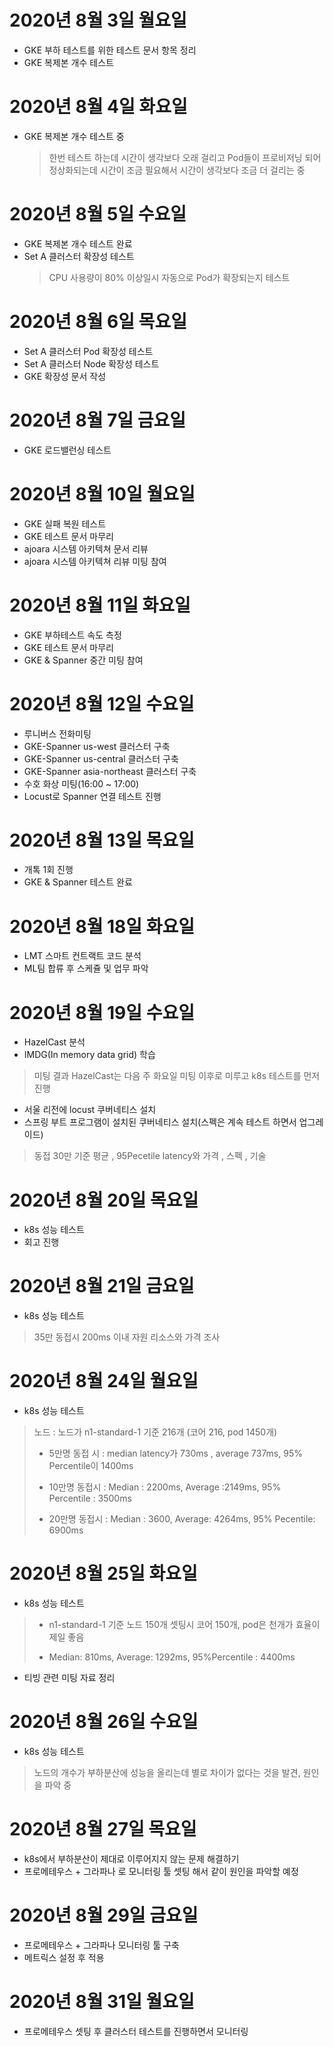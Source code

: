 
# 2020년 8월 3일 월요일

- GKE 부하 테스트를 위한 테스트 문서 항목 정리
- GKE 복제본 개수 테스트

# 2020년 8월 4일 화요일

- GKE 복제본 개수 테스트 중
  > 한번 테스트 하는데 시간이 생각보다 오래 걸리고 Pod들이 프로비저닝 되어 정상화되는데 시간이 조금 필요해서 시간이 생각보다 조금 더 걸리는 중

# 2020년 8월 5일 수요일

- GKE 복제본 개수 테스트 완료
- Set A 클러스터 확장성 테스트
  > CPU 사용량이 80% 이상일시 자동으로 Pod가 확장되는지 테스트

# 2020년 8월 6일 목요일

- Set A 클러스터 Pod 확장성 테스트
- Set A 클러스터 Node 확장성 테스트
- GKE 확장성 문서 작성

# 2020년 8월 7일 금요일

- GKE 로드밸런싱 테스트

# 2020년 8월 10일 월요일

- GKE 실패 복원 테스트
- GKE 테스트 문서 마무리
- ajoara 시스템 아키텍쳐 문서 리뷰
- ajoara 시스템 아키텍쳐 리뷰 미팅 참여 

# 2020년 8월 11일 화요일 

- GKE 부하테스트 속도 측정 
- GKE 테스트 문서 마무리
- GKE & Spanner 중간 미팅 참여

# 2020년 8월 12일 수요일

- 루니버스 전화미팅
- GKE-Spanner us-west 클러스터 구축
- GKE-Spanner us-central 클러스터 구축
- GKE-Spanner asia-northeast 클러스터 구축
- 수호 화상 미팅(16:00 ~ 17:00)
- Locust로 Spanner 연결 테스트 진행

# 2020년 8월 13일 목요일

- 개톡 1회 진행
- GKE & Spanner 테스트 완료

# 2020년 8월 18일 화요일

- LMT 스마트 컨트랙트 코드 분석
- ML팀 합류 후 스케쥴 및 업무 파악

# 2020년 8월 19일 수요일

- HazelCast 분석
- IMDG(In memory data grid) 학습
> 미팅 결과 HazelCast는 다음 주 화요일 미팅 이후로 미루고 k8s 테스트를 먼저 진행
-  서울 리전에 locust 쿠버네티스 설치
- 스프링 부트 프로그램이 설치된 쿠버네티스 설치(스펙은 계속 테스트 하면서 업그레이드)
> 동접 30만 기준 평균  , 95Pecetile latency와 가격 , 스펙 , 기술 

# 2020년 8월 20일 목요일

- k8s 성능 테스트
- 회고 진행

# 2020년 8월 21일 금요일

- k8s 성능 테스트 
> 35만 동접시 200ms 이내 자원 리소스와 가격 조사

# 2020년 8월 24일 월요일

- k8s 성능 테스트
> 노드 : 노드가 n1-standard-1 기준 216개 (코어 216, pod 1450개) 
>
> - 5만명 동접 시 : median latency가 730ms , average 737ms, 95% Percentile이 1400ms
>
> - 10만명 동접시 : Median : 2200ms, Average :2149ms, 95% Percentile : 3500ms
> 
> - 20만명 동접시 : Median : 3600, Average: 4264ms, 95% Pecentile: 6900ms

# 2020년 8월 25일 화요일 

- k8s 성능 테스트
> - n1-standard-1 기준 노드 150개 셋팅시 코어 150개, pod은 천개가 효율이 제일 좋음 
>
> - Median: 810ms, Average: 1292ms, 95%Percentile : 4400ms
- 티빙 관련 미팅 자료 정리

# 2020년 8월 26일 수요일

- k8s 성능 테스트
> 노드의 개수가 부하분산에 성능을 올리는데 별로 차이가 없다는 것을 발견, 원인을 파악 중

# 2020년 8월 27일 목요일 

- k8s에서 부하분산이 제대로 이루어지지 않는 문제 해결하기
- 프로메테우스 + 그라파나 로 모니터링 툴 셋팅 해서 같이 원인을 파악할 예정

# 2020년 8월 29일 금요일

- 프로메테우스 + 그라파나 모니터링 툴 구축
- 메트릭스 설정 후 적용

# 2020년 8월 31일 월요일

- 프로메테우스 셋팅 후 클러스터 테스트를 진행하면서 모니터링
